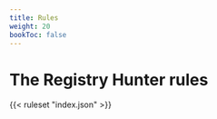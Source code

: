 ```yaml
---
title: Rules
weight: 20
bookToc: false
---
```


# The Registry Hunter rules


{{< ruleset "index.json" >}}
